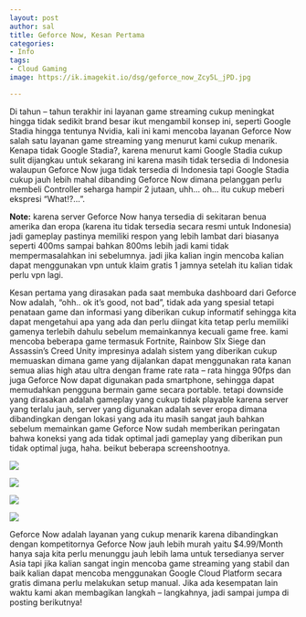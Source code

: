 ```yaml
---
layout: post
author: sal
title: Geforce Now, Kesan Pertama
categories:
- Info
tags:
- Cloud Gaming
image: https://ik.imagekit.io/dsg/geforce_now_Zcy5L_jPD.jpg

---
```

Di tahun – tahun terakhir ini layanan game streaming cukup meningkat hingga tidak sedikit brand besar ikut mengambil konsep ini, seperti Google Stadia hingga tentunya Nvidia, kali ini kami mencoba layanan Geforce Now salah satu layanan game streaming yang menurut kami cukup menarik. Kenapa tidak Google Stadia?, karena menurut kami Google Stadia cukup sulit dijangkau untuk sekarang ini karena masih tidak tersedia di Indonesia walaupun Geforce Now juga tidak tersedia di Indonesia tapi Google Stadia cukup jauh lebih mahal dibanding Geforce Now dimana pelanggan perlu membeli Controller seharga hampir 2 jutaan, uhh… oh… itu cukup meberi ekspresi “What!?…”.

**Note:** karena server Geforce Now hanya tersedia di sekitaran benua amerika dan eropa (karena itu tidak tersedia secara resmi untuk Indonesia) jadi gameplay pastinya memiliki respon yang lebih lambat dari biasanya seperti 400ms sampai bahkan 800ms lebih jadi kami tidak mempermasalahkan ini sebelumnya. jadi jika kalian ingin mencoba kalian dapat menggunakan vpn untuk klaim gratis 1 jamnya setelah itu kalian tidak perlu vpn lagi.

Kesan pertama yang dirasakan pada saat membuka dashboard dari Geforce Now adalah, “ohh.. ok it’s good, not bad”, tidak ada yang spesial tetapi penataan game dan informasi yang diberikan cukup informatif sehingga kita dapat mengetahui apa yang ada dan perlu diingat kita tetap perlu memiliki gamenya terlebih dahulu sebelum memainkannya kecuali game free. kami mencoba beberapa game termasuk Fortnite, Rainbow SIx Siege dan Assassin’s Creed Unity impresinya adalah sistem yang diberikan cukup memuaskan dimana game yang dijalankan dapat menggunakan rata kanan semua alias high atau ultra dengan frame rate rata – rata hingga 90fps dan juga Geforce Now dapat digunakan pada smartphone, sehingga dapat memudahkan pengguna bermain game secara portable. tetapi downside yang dirasakan adalah gameplay yang cukup tidak playable karena server yang terlalu jauh, server yang digunakan adalah sever eropa dimana dibandingkan dengan lokasi yang ada itu masih sangat jauh bahkan sebelum memainkan game Geforce Now sudah memberikan peringatan bahwa koneksi yang ada tidak optimal jadi gameplay yang diberikan pun tidak optimal juga, haha. beikut beberapa screenshootnya.

![](https://ik.imagekit.io/dsg/bniNG9ch_Ntz--8V6A.jpg)

![](https://ik.imagekit.io/dsg/ce2fuwvh_rR85Rkl55.jpg)

![](https://ik.imagekit.io/dsg/NWqOXCbh_cp5kumFHl.jpg)

![](https://ik.imagekit.io/dsg/p6dZuXnh_CZAc64Di46i.jpg)

Geforce Now adalah layanan yang cukup menarik karena dibandingkan dengan kompetitornya Geforce Now jauh lebih murah yaitu $4.99/Month hanya saja kita perlu menunggu jauh lebih lama untuk tersedianya server Asia tapi jika kalian sangat ingin mencoba game streaming yang stabil dan baik kalian dapat mencoba menggunakan Google Cloud Platform secara gratis dimana perlu melakukan setup manual. Jika ada kesempatan lain waktu kami akan membagikan langkah – langkahnya, jadi sampai jumpa di posting berikutnya!